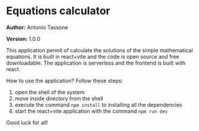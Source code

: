 # Equations calculator

**Author:** Antonio Tassone

**Version:** 1.0.0

This application permit of calculate the solutions of the simple mathematical equations. It is built in react+vite and the code is open source and free downloadable. The application is serverless and the frontend is built with react.

How to use the application? Follow these steps:
1) open the shell of the system
2) move inside directory from the shell
3) execute the command ```npm install``` to installing all the dependencies
4) start the react+vite application with the command ```npm run dev```

Good luck for all!